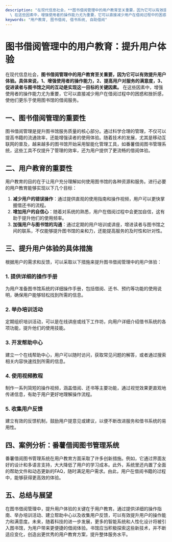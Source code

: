 ```yaml
---
description: "在现代信息社会，**图书借阅管理中的用户教育至关重要，因为它可以有效提升用户体验。具体来说，1、增强使用者的操作能力，2、提高用户对服务的满意度，3、促进读者与图书馆之间的互动是实现这一目标的关键因素。**\
  \ 在这些因素中，增强使用者的操作能力尤为重要，它可以直接减少用户在借阅过程中的困惑和挫折感，使他们更乐于使用图书馆的借阅服务。"
keywords: "用户教育, 图书借阅, 借书系统, 自助借阅"
---
```

# 图书借阅管理中的用户教育：提升用户体验

在现代信息社会，**图书借阅管理中的用户教育至关重要，因为它可以有效提升用户体验。具体来说，1、增强使用者的操作能力，2、提高用户对服务的满意度，3、促进读者与图书馆之间的互动是实现这一目标的关键因素。** 在这些因素中，增强使用者的操作能力尤为重要，它可以直接减少用户在借阅过程中的困惑和挫折感，使他们更乐于使用图书馆的借阅服务。

## 一、图书借阅管理的重要性

图书借阅管理是提升图书馆服务质量的核心部分。通过科学合理的管理，不仅可以提高书籍的流通效率，还能增强读者的使用体验。随着技术的发展，尤其是移动互联网的普及，越来越多的图书馆开始采用智能化管理工具，如番薯借阅图书管理系统，这些工具不仅提升了管理的效率，还为用户提供了更流畅的借阅体验。

## 二、用户教育的重要性

用户教育的目的在于让用户充分理解如何使用图书馆的各种资源和服务。进行必要的用户教育能够实现以下几个目标：

1. **减少用户的错误操作**：通过提供直观的使用指南和操作视频，用户可以更快掌握借还书的流程。
2. **增加用户的自信心**：随着对系统的熟悉，用户在借阅过程中会更加自信，这有助于提升他们的使用频率。
3. **加强用户与图书馆的沟通**：通过定期的用户培训或讲座，增进读者与图书馆之间的联系，不仅能够提升图书馆的亲和力，还能提高服务的及时性和针对性。

## 三、提升用户体验的具体措施

根据用户的需求和反馈，可以采取以下措施来提升图书借阅管理中的用户体验：

### 1. 提供详细的操作手册

为用户准备图书馆系统的详细操作手册，包括借阅、还书、预约等功能的使用说明，确保用户能够轻松找到所需的信息。

### 2. 举办培训活动

定期组织培训活动，可以是在线讲座或线下工作坊，向用户详细介绍借书系统的各项功能，提升他们的使用技能。

### 3. 开发帮助中心

建立一个在线帮助中心，用户可以随时访问，获取常见问题的解答，或者通过搜索相关内容快速找到所需的信息。

### 4. 使用视频教程

制作一系列简短的操作视频，涵盖借阅、还书等主要功能，通过视觉效果更直观地传递信息，有助于用户更好地理解操作流程。

### 5. 收集用户反馈

建立有效的反馈机制，鼓励用户提意见或建议，以便不断改进服务和借书系统的易用性。

## 四、案例分析：番薯借阅图书管理系统

番薯借阅图书管理系统在用户教育方面采取了许多创新措施。例如，它通过界面友好的设计和多语言支持，大大降低了用户的学习成本。此外，系统里还内置了全面的帮助文件和动态更新的FAQ，随时满足用户需求。由此，用户在借阅书籍的过程中，能够获得更高效的体验。

## 五、总结与展望

在图书借阅管理中，提升用户体验的关键在于用户教育。通过提供详细的操作指南、举办培训活动、建立帮助中心以及收集用户反馈，可以有效提升用户的操作能力和满意度。未来，随着科技的进一步发展，更多的智能系统和人性化设计将被引入图书馆，为用户带来更便捷的借阅体验。书馆应当积极探索这些新技术，并不断适应变化，创造出更优秀的用户教育方案，提升整体服务水平。
